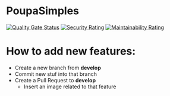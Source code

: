 # PoupaSimples

[![Quality Gate Status](https://sonarcloud.io/api/project_badges/measure?project=Fabio-Morais_Money-Clinic&metric=alert_status)](https://sonarcloud.io/summary/new_code?id=Fabio-Morais_Money-Clinic)
[![Security Rating](https://sonarcloud.io/api/project_badges/measure?project=Fabio-Morais_Money-Clinic&metric=security_rating)](https://sonarcloud.io/summary/new_code?id=Fabio-Morais_Money-Clinic)
[![Maintainability Rating](https://sonarcloud.io/api/project_badges/measure?project=Fabio-Morais_Money-Clinic&metric=sqale_rating)](https://sonarcloud.io/summary/new_code?id=Fabio-Morais_Money-Clinic)


# How to add new features:

* Create a new branch from **develop**
* Commit new stuf into that branch
* Create a Pull Request to **develop**
  * Insert an image related to that feature
